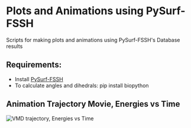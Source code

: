 # Plots and Animations using PySurf-FSSH
Scripts for making plots and animations using PySurf-FSSH's Database results
## Requirements:
 - Install [PySurf-FSSH](https://github.com/gatox/pysurf_fssh)
 - To calculate angles and dihedrals: pip install biopython
## Animation Trajectory Movie, Energies vs Time
![VMD trajectory, Energies vs Time](images/ene_combined_video.gif)

